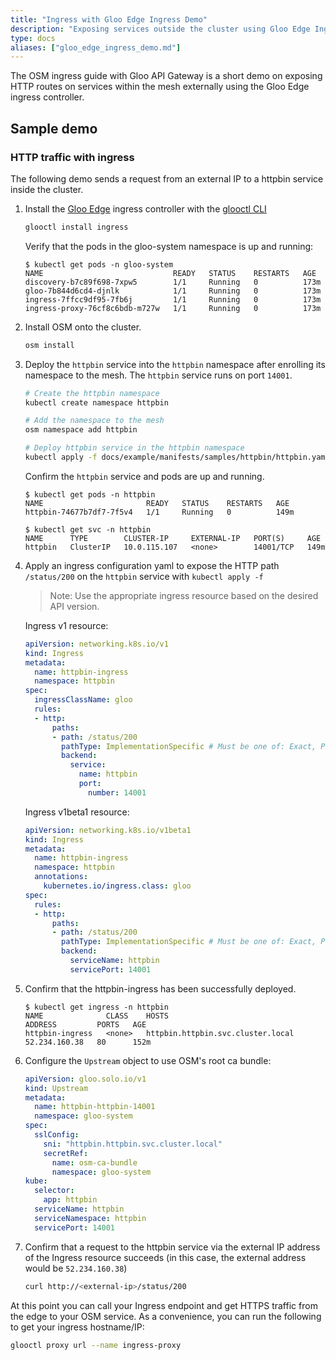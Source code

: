 ```yaml
---
title: "Ingress with Gloo Edge Ingress Demo"
description: "Exposing services outside the cluster using Gloo Edge Ingress Controller"
type: docs
aliases: ["gloo_edge_ingress_demo.md"]
---
```


The OSM ingress guide with Gloo API Gateway is a short demo on exposing HTTP routes on services within the mesh externally using the Gloo Edge ingress controller. 

## Sample demo

### HTTP traffic with ingress

The following demo sends a request from an external IP to a httpbin service inside the cluster.

1. Install the [Gloo Edge](https://docs.solo.io/gloo-edge/latest/) ingress controller with the [glooctl CLI](https://docs.solo.io/gloo-edge/latest/installation/preparation/#install-command-line-tool-cli)
    ```bash
    glooctl install ingress
    ```

    Verify that the pods in the gloo-system namespace is up and running: 

    ```console
    $ kubectl get pods -n gloo-system
    NAME                             READY   STATUS    RESTARTS   AGE
    discovery-b7c89f698-7xpw5        1/1     Running   0          173m
    gloo-7b844d6cd4-djnlk            1/1     Running   0          173m
    ingress-7ffcc9df95-7fb6j         1/1     Running   0          173m
    ingress-proxy-76cf8c6bdb-m727w   1/1     Running   0          173m
    ```

1. Install OSM onto the cluster.
    ```bash
    osm install
    ```

1. Deploy the `httpbin` service into the `httpbin` namespace after enrolling its namespace to the mesh. The `httpbin` service runs on port `14001`.
    ```bash
    # Create the httpbin namespace
    kubectl create namespace httpbin

    # Add the namespace to the mesh
    osm namespace add httpbin

    # Deploy httpbin service in the httpbin namespace
    kubectl apply -f docs/example/manifests/samples/httpbin/httpbin.yaml -n httpbin
    ```

    Confirm the `httpbin` service and pods are up and running.

    ```console
    $ kubectl get pods -n httpbin
    NAME                       READY   STATUS    RESTARTS   AGE
    httpbin-74677b7df7-7f5v4   1/1     Running   0          149m
    ```

    ```console
    $ kubectl get svc -n httpbin
    NAME      TYPE        CLUSTER-IP     EXTERNAL-IP   PORT(S)     AGE
    httpbin   ClusterIP   10.0.115.107   <none>        14001/TCP   149m
    ```


1. Apply an ingress configuration yaml to expose the HTTP path `/status/200` on the `httpbin` service with `kubectl apply -f`

    > Note: Use the appropriate ingress resource based on the desired API version.

   Ingress v1 resource:
    ```yaml
    apiVersion: networking.k8s.io/v1
    kind: Ingress
    metadata:
      name: httpbin-ingress
      namespace: httpbin
    spec:
      ingressClassName: gloo
      rules:
      - http:
          paths:
          - path: /status/200
            pathType: ImplementationSpecific # Must be one of: Exact, Prefix, ImplementationSpecific
            backend:
              service:
                name: httpbin
                port:
                  number: 14001
    ```

    Ingress v1beta1 resource:
    ```yaml
    apiVersion: networking.k8s.io/v1beta1
    kind: Ingress
    metadata:
      name: httpbin-ingress
      namespace: httpbin
      annotations:
        kubernetes.io/ingress.class: gloo
    spec:
      rules:
      - http:
          paths:
          - path: /status/200
            pathType: ImplementationSpecific # Must be one of: Exact, Prefix, ImplementationSpecific
            backend:
              serviceName: httpbin
              servicePort: 14001
    ```


1. Confirm that the httpbin-ingress has been successfully deployed.

    ```console
    $ kubectl get ingress -n httpbin
    NAME              CLASS    HOSTS                               ADDRESS         PORTS   AGE
    httpbin-ingress   <none>   httpbin.httpbin.svc.cluster.local   52.234.160.38   80      152m
    ```

1. Configure the `Upstream` object to use OSM's root ca bundle: 

    ```yaml
    apiVersion: gloo.solo.io/v1
    kind: Upstream
    metadata:
      name: httpbin-httpbin-14001
      namespace: gloo-system
    spec:
      sslConfig:
        sni: "httpbin.httpbin.svc.cluster.local"
        secretRef:
          name: osm-ca-bundle
          namespace: gloo-system
    kube:
      selector:
        app: httpbin
      serviceName: httpbin
      serviceNamespace: httpbin
      servicePort: 14001
    ```

1. Confirm that a request to the httpbin service via the external IP address of the Ingress resource succeeds (in this case, the external address would be `52.234.160.38`)

    ```bash
    curl http://<external-ip>/status/200
    ```

At this point you can call your Ingress endpoint and get HTTPS traffic from the edge to your OSM service. As a convenience, you can run the following to get your ingress hostname/IP:

```bash
glooctl proxy url --name ingress-proxy
```